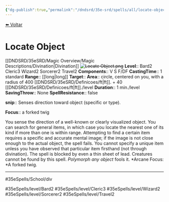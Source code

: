 ```yaml
---
{"dg-publish":true,"permalink":"/dndsrd/35e-srd/spells/all/locate-object/"}
---
```



<a href="javascript:history.back()">⬅️ Voltar</a>
# Locate Object
[[DNDSRD/35eSRD/Magic Overview/Magic Descriptions/Divination\|Divination]]  <s class="aside-hide">![Locate Object.png](/img/user/DNDSRD/35eSRD/Spells/imgs/locate%20object.png)</s>
**Level**:: Bard2 Cleric3 Wizard2 Sorcerer2 Travel2 
**Components**:: V S F/DF
**CastingTime**:: 1 standard 
**Range**:: [[long\|long]]
**Target**:: 
**Area**:: circle, centered on you, with a radius of 400 [[DNDSRD/35eSRD/Definicoes/ft\|ft]]. + 40 [[DNDSRD/35eSRD/Definicoes/ft\|ft]]./level
**Duration**:: 1 min./level
**SavingThrow**:: None
**SpellResistance**:: false

**snip**:: Senses direction toward object (specific or type).  


**Focus**:: a forked twig  


You sense the direction of a well-known or clearly visualized object. You can search for general items, in which case you locate the nearest one of its kind if more than one is within range. Attempting to find a certain item requires a specific and accurate mental image; if the image is not close enough to the actual object, the spell fails. You cannot specify a unique item unless you have observed that particular item firsthand (not through divination).
The spell is blocked by even a thin sheet of lead. Creatures cannot be found by this spell. *Polymorph any object* fools it.
*Arcane Focus: *A forked twig.

<hr/>



#35eSpells/School/div

#35eSpells/level/Bard2 #35eSpells/level/Cleric3 #35eSpells/level/Wizard2 #35eSpells/level/Sorcerer2 #35eSpells/level/Travel2 